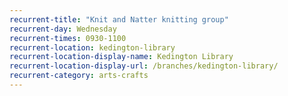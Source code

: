 ```yaml
---
recurrent-title: "Knit and Natter knitting group"
recurrent-day: Wednesday
recurrent-times: 0930-1100
recurrent-location: kedington-library
recurrent-location-display-name: Kedington Library
recurrent-location-display-url: /branches/kedington-library/
recurrent-category: arts-crafts
---
```

